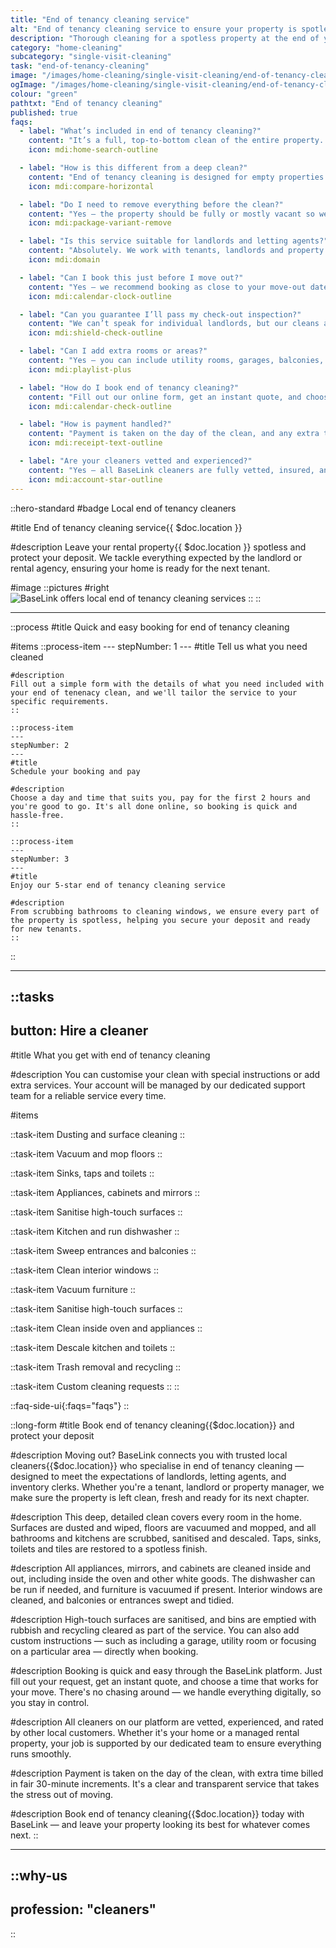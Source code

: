 ```yaml
---
title: "End of tenancy cleaning service"
alt: "End of tenancy cleaning service to ensure your property is spotless for new tenants"
description: "Thorough cleaning for a spotless property at the end of your tenancy"
category: "home-cleaning"
subcategory: "single-visit-cleaning"
task: "end-of-tenancy-cleaning"
image: "/images/home-cleaning/single-visit-cleaning/end-of-tenancy-cleaning.webp"
ogImage: "/images/home-cleaning/single-visit-cleaning/end-of-tenancy-cleaning.webp"
colour: "green"
pathtxt: "End of tenancy cleaning"
published: true
faqs:
  - label: "What’s included in end of tenancy cleaning?"
    content: "It’s a full, top-to-bottom clean of the entire property. We dust, vacuum, mop, sanitise bathrooms and kitchens, clean inside appliances (including the oven), wipe interior windows, sweep balconies, and more. You can also include extras or custom instructions when booking."
    icon: mdi:home-search-outline

  - label: "How is this different from a deep clean?"
    content: "End of tenancy cleaning is designed for empty properties. This allows us to reach behind furniture, under appliances, and into every corner to meet landlord and inventory check standards. Deep cleaning is for lived-in spaces with furniture still in place."
    icon: mdi:compare-horizontal

  - label: "Do I need to remove everything before the clean?"
    content: "Yes — the property should be fully or mostly vacant so we can clean thoroughly. If furniture remains, we’ll vacuum it and clean around it, but we recommend clearing as much as possible for the best results."
    icon: mdi:package-variant-remove

  - label: "Is this service suitable for landlords and letting agents?"
    content: "Absolutely. We work with tenants, landlords and property managers to prepare homes for new tenants or final inspections. Just let us know if you're managing multiple properties or have agency checklists to follow."
    icon: mdi:domain

  - label: "Can I book this just before I move out?"
    content: "Yes — we recommend booking as close to your move-out date as possible. You can schedule your clean for the same day or the day after your removal to make sure everything is spotless before handover."
    icon: mdi:calendar-clock-outline

  - label: "Can you guarantee I’ll pass my check-out inspection?"
    content: "We can’t speak for individual landlords, but our cleans are designed to meet professional standards. If anything is missed, let us know within 72 hours — we’ll return to fix it free of charge as part of our satisfaction guarantee."
    icon: mdi:shield-check-outline

  - label: "Can I add extra rooms or areas?"
    content: "Yes — you can include utility rooms, garages, balconies, or storage areas. Just select them during booking or leave a note in the custom instructions box."
    icon: mdi:playlist-plus

  - label: "How do I book end of tenancy cleaning?"
    content: "Fill out our online form, get an instant quote, and choose your preferred time — no calls, no waiting. Everything is managed through your BaseLink account with full support from our team."
    icon: mdi:calendar-check-outline

  - label: "How is payment handled?"
    content: "Payment is taken on the day of the clean, and any extra time required is billed in fair 30-minute increments. You’ll receive a full breakdown of the service for your records."
    icon: mdi:receipt-text-outline

  - label: "Are your cleaners vetted and experienced?"
    content: "Yes — all BaseLink cleaners are fully vetted, insured, and experienced with move-out cleans. They’re also rated by other customers, so you can trust you're getting reliable service every time."
    icon: mdi:account-star-outline
---
```


::hero-standard
#badge
Local end of tenancy cleaners

#title
End of tenancy cleaning service{{ $doc.location }}

#description
Leave your rental property{{ $doc.location }} spotless and protect your deposit. We tackle everything expected by the landlord or rental agency, ensuring your home is ready for the next tenant.

#image
    ::pictures
    #right
    ![BaseLink offers local end of tenancy cleaning services](/images/home-cleaning/single-visit-cleaning/end-of-tenancy-cleaning.webp)
    ::
::

---

::process
#title
Quick and easy booking for end of tenancy cleaning

#items
    ::process-item
    ---
    stepNumber: 1
    ---
    #title
    Tell us what you need cleaned

    #description
    Fill out a simple form with the details of what you need included with your end of tenenacy clean, and we'll tailor the service to your specific requirements.
    ::
    
    ::process-item
    ---
    stepNumber: 2
    ---
    #title
    Schedule your booking and pay

    #description
    Choose a day and time that suits you, pay for the first 2 hours and you're good to go. It's all done online, so booking is quick and hassle-free.
    ::

    ::process-item
    ---
    stepNumber: 3
    ---
    #title
    Enjoy our 5-star end of tenancy cleaning service

    #description
    From scrubbing bathrooms to cleaning windows, we ensure every part of the property is spotless, helping you secure your deposit and ready for new tenants.
    ::
::

---

::tasks
---
button: Hire a cleaner
---

#title
What you get with end of tenancy cleaning

#description
You can customise your clean with special instructions or add extra services. Your account will be managed by our dedicated support team for a reliable service every time.

#items
    
  ::task-item
  Dusting and surface cleaning
  ::
  
  ::task-item
  Vacuum and mop floors
  ::
  
  ::task-item
  Sinks, taps and toilets
  ::
  
  ::task-item
  Appliances, cabinets and mirrors
  ::

  ::task-item
  Sanitise high-touch surfaces
  ::

  ::task-item
  Kitchen and run dishwasher
  ::

  ::task-item
  Sweep entrances and balconies
  ::

  ::task-item
  Clean interior windows
  ::

  ::task-item
  Vacuum furniture
  ::

  ::task-item
  Sanitise high-touch surfaces
  ::
  
  ::task-item
  Clean inside oven and appliances
  ::

  ::task-item
  Descale kitchen and toilets
  ::

  ::task-item
  Trash removal and recycling
  ::

  ::task-item
  Custom cleaning requests
  ::
::


::faq-side-ui{:faqs="faqs"}
::


::long-form
#title
Book end of tenancy cleaning{{$doc.location}} and protect your deposit

#description
Moving out? BaseLink connects you with trusted local cleaners{{$doc.location}} who specialise in end of tenancy cleaning — designed to meet the expectations of landlords, letting agents, and inventory clerks. Whether you're a tenant, landlord or property manager, we make sure the property is left clean, fresh and ready for its next chapter.

#description
This deep, detailed clean covers every room in the home. Surfaces are dusted and wiped, floors are vacuumed and mopped, and all bathrooms and kitchens are scrubbed, sanitised and descaled. Taps, sinks, toilets and tiles are restored to a spotless finish.

#description
All appliances, mirrors, and cabinets are cleaned inside and out, including inside the oven and other white goods. The dishwasher can be run if needed, and furniture is vacuumed if present. Interior windows are cleaned, and balconies or entrances swept and tidied.

#description
High-touch surfaces are sanitised, and bins are emptied with rubbish and recycling cleared as part of the service. You can also add custom instructions — such as including a garage, utility room or focusing on a particular area — directly when booking.

#description
Booking is quick and easy through the BaseLink platform. Just fill out your request, get an instant quote, and choose a time that works for your move. There's no chasing around — we handle everything digitally, so you stay in control.

#description
All cleaners on our platform are vetted, experienced, and rated by other local customers. Whether it's your home or a managed rental property, your job is supported by our dedicated team to ensure everything runs smoothly.

#description
Payment is taken on the day of the clean, with extra time billed in fair 30-minute increments. It's a clear and transparent service that takes the stress out of moving.

#description
Book end of tenancy cleaning{{$doc.location}} today with BaseLink — and leave your property looking its best for whatever comes next.
::

---

::why-us
---
profession: "cleaners"
---
::